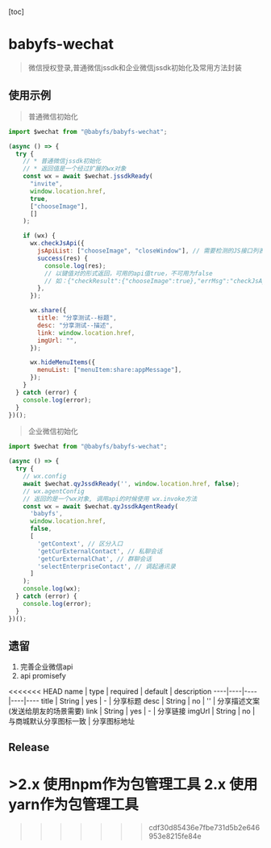 [toc]

# babyfs-wechat

> 微信授权登录,普通微信jssdk和企业微信jssdk初始化及常用方法封装

## 使用示例

> 普通微信初始化

```javascript
import $wechat from "@babyfs/babyfs-wechat";

(async () => {
  try {
    // * 普通微信jssdk初始化
    // * 返回值是一个经过扩展的wx对象
    const wx = await $wechat.jssdkReady(
      "invite",
      window.location.href,
      true,
      ["chooseImage"],
      []
    );

    if (wx) {
      wx.checkJsApi({
        jsApiList: ["chooseImage", "closeWindow"], // 需要检测的JS接口列表
        success(res) {
          console.log(res);
          // 以键值对的形式返回，可用的api值true，不可用为false
          // 如：{"checkResult":{"chooseImage":true},"errMsg":"checkJsApi:ok"}
        },
      });

      wx.share({
        title: "分享测试--标题",
        desc: "分享测试--描述",
        link: window.location.href,
        imgUrl: "",
      });

      wx.hideMenuItems({
        menuList: ["menuItem:share:appMessage"],
      });
    }
  } catch (error) {
    console.log(error);
  }
})();

```

> 企业微信初始化

```javascript
import $wechat from "@babyfs/babyfs-wechat";

(async () => {
  try {
    // wx.config
    await $wechat.qyJssdkReady('', window.location.href, false);
    // wx.agentConfig
    // 返回的是一个wx对象, 调用api的时候使用 wx.invoke方法
    const wx = await $wechat.qyJssdkAgentReady(
      'babyfs',
      window.location.href,
      false,
      [
        'getContext', // 区分入口
        'getCurExternalContact', // 私聊会话
        'getCurExternalChat', // 群聊会话
        'selectEnterpriseContact', // 调起通讯录
      ]
    );
    console.log(wx);
  } catch (error) {
    console.log(error);
  }
})();
```

## 遗留

1. 完善企业微信api
2. api promisefy

<<<<<<< HEAD
name | type | required | default | description
----|----|----|----|----
title | String | yes | - | 分享标题
desc | String | no | '' | 分享描述文案(发送给朋友的场景需要)
link | String | yes | - | 分享链接
imgUrl | String | no | 与商城默认分享图标一致 | 分享图标地址

## Release

\>2.x 使用npm作为包管理工具
2.x 使用yarn作为包管理工具
=======
>>>>>>> cdf30d85436e7fbe731d5b2e646953e8215fe84e
